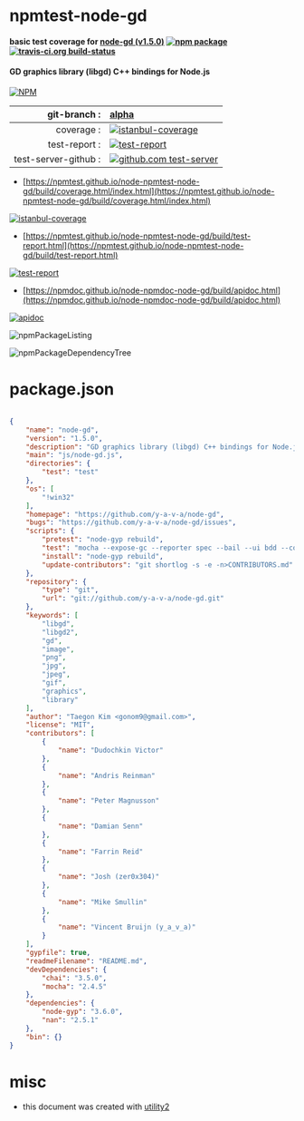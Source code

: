 # npmtest-node-gd

#### basic test coverage for  [node-gd (v1.5.0)](https://github.com/y-a-v-a/node-gd)  [![npm package](https://img.shields.io/npm/v/npmtest-node-gd.svg?style=flat-square)](https://www.npmjs.org/package/npmtest-node-gd) [![travis-ci.org build-status](https://api.travis-ci.org/npmtest/node-npmtest-node-gd.svg)](https://travis-ci.org/npmtest/node-npmtest-node-gd)

#### GD graphics library (libgd) C++ bindings for Node.js

[![NPM](https://nodei.co/npm/node-gd.png?downloads=true&downloadRank=true&stars=true)](https://www.npmjs.com/package/node-gd)

| git-branch : | [alpha](https://github.com/npmtest/node-npmtest-node-gd/tree/alpha)|
|--:|:--|
| coverage : | [![istanbul-coverage](https://npmtest.github.io/node-npmtest-node-gd/build/coverage.badge.svg)](https://npmtest.github.io/node-npmtest-node-gd/build/coverage.html/index.html)|
| test-report : | [![test-report](https://npmtest.github.io/node-npmtest-node-gd/build/test-report.badge.svg)](https://npmtest.github.io/node-npmtest-node-gd/build/test-report.html)|
| test-server-github : | [![github.com test-server](https://npmtest.github.io/node-npmtest-node-gd/GitHub-Mark-32px.png)](https://npmtest.github.io/node-npmtest-node-gd/build/app/index.html) | | build-artifacts : | [![build-artifacts](https://npmtest.github.io/node-npmtest-node-gd/glyphicons_144_folder_open.png)](https://github.com/npmtest/node-npmtest-node-gd/tree/gh-pages/build)|

- [https://npmtest.github.io/node-npmtest-node-gd/build/coverage.html/index.html](https://npmtest.github.io/node-npmtest-node-gd/build/coverage.html/index.html)

[![istanbul-coverage](https://npmtest.github.io/node-npmtest-node-gd/build/screenCapture.buildCi.browser.%252Ftmp%252Fbuild%252Fcoverage.lib.html.png)](https://npmtest.github.io/node-npmtest-node-gd/build/coverage.html/index.html)

- [https://npmtest.github.io/node-npmtest-node-gd/build/test-report.html](https://npmtest.github.io/node-npmtest-node-gd/build/test-report.html)

[![test-report](https://npmtest.github.io/node-npmtest-node-gd/build/screenCapture.buildCi.browser.%252Ftmp%252Fbuild%252Ftest-report.html.png)](https://npmtest.github.io/node-npmtest-node-gd/build/test-report.html)

- [https://npmdoc.github.io/node-npmdoc-node-gd/build/apidoc.html](https://npmdoc.github.io/node-npmdoc-node-gd/build/apidoc.html)

[![apidoc](https://npmdoc.github.io/node-npmdoc-node-gd/build/screenCapture.buildCi.browser.%252Ftmp%252Fbuild%252Fapidoc.html.png)](https://npmdoc.github.io/node-npmdoc-node-gd/build/apidoc.html)

![npmPackageListing](https://npmtest.github.io/node-npmtest-node-gd/build/screenCapture.npmPackageListing.svg)

![npmPackageDependencyTree](https://npmtest.github.io/node-npmtest-node-gd/build/screenCapture.npmPackageDependencyTree.svg)



# package.json

```json

{
    "name": "node-gd",
    "version": "1.5.0",
    "description": "GD graphics library (libgd) C++ bindings for Node.js",
    "main": "js/node-gd.js",
    "directories": {
        "test": "test"
    },
    "os": [
        "!win32"
    ],
    "homepage": "https://github.com/y-a-v-a/node-gd",
    "bugs": "https://github.com/y-a-v-a/node-gd/issues",
    "scripts": {
        "pretest": "node-gyp rebuild",
        "test": "mocha --expose-gc --reporter spec --bail --ui bdd --colors",
        "install": "node-gyp rebuild",
        "update-contributors": "git shortlog -s -e -n>CONTRIBUTORS.md"
    },
    "repository": {
        "type": "git",
        "url": "git://github.com/y-a-v-a/node-gd.git"
    },
    "keywords": [
        "libgd",
        "libgd2",
        "gd",
        "image",
        "png",
        "jpg",
        "jpeg",
        "gif",
        "graphics",
        "library"
    ],
    "author": "Taegon Kim <gonom9@gmail.com>",
    "license": "MIT",
    "contributors": [
        {
            "name": "Dudochkin Victor"
        },
        {
            "name": "Andris Reinman"
        },
        {
            "name": "Peter Magnusson"
        },
        {
            "name": "Damian Senn"
        },
        {
            "name": "Farrin Reid"
        },
        {
            "name": "Josh (zer0x304)"
        },
        {
            "name": "Mike Smullin"
        },
        {
            "name": "Vincent Bruijn (y_a_v_a)"
        }
    ],
    "gypfile": true,
    "readmeFilename": "README.md",
    "devDependencies": {
        "chai": "3.5.0",
        "mocha": "2.4.5"
    },
    "dependencies": {
        "node-gyp": "3.6.0",
        "nan": "2.5.1"
    },
    "bin": {}
}
```



# misc
- this document was created with [utility2](https://github.com/kaizhu256/node-utility2)
